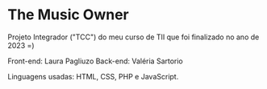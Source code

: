 # The Music Owner

Projeto Integrador ("TCC") do meu curso de TII que foi finalizado no ano de 2023 =)

Front-end: Laura Pagliuzo
Back-end: Valéria Sartorio

Linguagens usadas: HTML, CSS, PHP e JavaScript.
